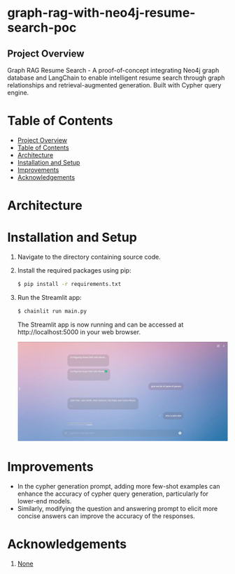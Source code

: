 # graph-rag-with-neo4j-resume-search-poc

## Project Overview
 Graph RAG Resume Search - A proof-of-concept integrating Neo4j graph database and LangChain to enable intelligent resume search through graph relationships and retrieval-augmented generation. Built with Cypher query engine.

# Table of Contents
- [Project Overview](#project-overview)
- [Table of Contents](#table-of-contents)
- [Architecture](#architecture)
- [Installation and Setup](#installation-and-setup)
- [Improvements](#improvements)
- [Acknowledgements](#acknowledgements)

# Architecture


# Installation and Setup

1. Navigate to the directory containing source code.
2. Install the required packages using pip:

    ```bash
    $ pip install -r requirements.txt
    ```
3. Run the Streamlit app:

    ```bash
    $ chainlit run main.py
    ```

    The Streamlit app is now running and can be accessed at http://localhost:5000 in your web browser.

    ![streamlit interface](public/neo4j.png)

# Improvements
- In the cypher generation prompt, adding more few-shot examples can enhance the accuracy of cypher query generation, particularly for lower-end models.
- Similarly, modifying the question and answering prompt to elicit more concise answers can improve the accuracy of the responses.
  
# Acknowledgements
1. [None]()
